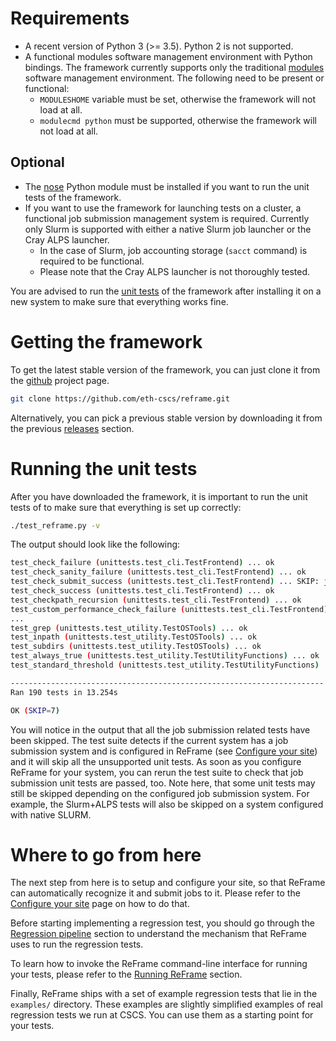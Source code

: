 # Requirements
* A recent version of Python 3 (>= 3.5).
  Python 2 is not supported.
* A functional modules software management environment with Python bindings.
  The framework currently supports only the traditional [modules](http://modules.sourceforge.net/) software management environment.
  The following need to be present or functional:
  * `MODULESHOME` variable must be set, otherwise the framework will not load at all.
  * `modulecmd python` must be supported, otherwise the framework will not load at all.

## Optional

* The [nose](https://pypi.python.org/pypi/nose) Python module must be installed if you want to run the unit tests of the framework.
* If you want to use the framework for launching tests on a cluster, a functional job submission management system is required.
  Currently only Slurm is supported with either a native Slurm job launcher or the Cray ALPS launcher.
  * In the case of Slurm, job accounting storage (`sacct` command) is required to be functional.
  * Please note that the Cray ALPS launcher is not thoroughly tested.

You are advised to run the [unit tests](#running-the-unit-tests) of the framework after installing it on a new system to make sure that everything works fine.

# Getting the framework

To get the latest stable version of the framework, you can just clone it from the [github](https://github.com/eth-cscs/reframe) project page.
```bash
git clone https://github.com/eth-cscs/reframe.git
```

Alternatively, you can pick a previous stable version by downloading it from the previous [releases](https://github.com/eth-cscs/reframe/releases) section.

# Running the unit tests

After you have downloaded the framework, it is important to run the unit tests of to make sure that everything is set up correctly:

```bash
./test_reframe.py -v
```

The output should look like the following:

```bash
test_check_failure (unittests.test_cli.TestFrontend) ... ok
test_check_sanity_failure (unittests.test_cli.TestFrontend) ... ok
test_check_submit_success (unittests.test_cli.TestFrontend) ... SKIP: job submission not supported
test_check_success (unittests.test_cli.TestFrontend) ... ok
test_checkpath_recursion (unittests.test_cli.TestFrontend) ... ok
test_custom_performance_check_failure (unittests.test_cli.TestFrontend) ... ok
...
test_grep (unittests.test_utility.TestOSTools) ... ok
test_inpath (unittests.test_utility.TestOSTools) ... ok
test_subdirs (unittests.test_utility.TestOSTools) ... ok
test_always_true (unittests.test_utility.TestUtilityFunctions) ... ok
test_standard_threshold (unittests.test_utility.TestUtilityFunctions) ... ok

----------------------------------------------------------------------
Ran 190 tests in 13.254s

OK (SKIP=7)
```

You will notice in the output that all the job submission related tests have been skipped.
The test suite detects if the current system has a job submission system and is configured in ReFrame (see [Configure your site](/configure)) and it will skip all the unsupported unit tests.
As soon as you configure ReFrame for your system, you can rerun the test suite to check that job submission unit tests are passed, too.
Note here, that some unit tests may still be skipped depending on the configured job submission system.
For example, the Slurm+ALPS tests will also be skipped on a system configured with native SLURM.


# Where to go from here

The next step from here is to setup and configure your site, so that ReFrame can automatically recognize it and submit jobs to it.
Please refer to the [Configure your site](/configure) page on how to do that.

Before starting implementing a regression test, you should go through the [Regression pipeline](/pipeline) section to understand the mechanism that ReFrame uses to run the regression tests.

To learn how to invoke the ReFrame command-line interface for running your tests, please refer to the [Running ReFrame](/running) section.

Finally, ReFrame ships with a set of example regression tests that lie in the `examples/` directory.
These examples are slightly simplified examples of real regression tests we run at CSCS.
You can use them as a starting point for your tests.
